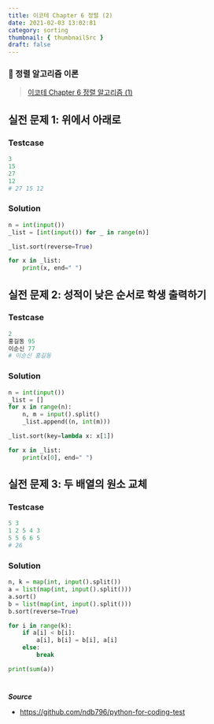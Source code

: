 ```yaml
---
title: 이코테 Chapter 6 정렬 (2)
date: 2021-02-03 13:02:81
category: sorting
thumbnail: { thumbnailSrc }
draft: false
---
```


### 📌 정렬 알고리즘 이론

> [이코테 Chapter 6 정렬 알고리즘 (1)](https://janeljs.github.io/sorting/sorting-basic-1/)

## 실전 문제 1: 위에서 아래로

### Testcase

```py
3
15
27
12
# 27 15 12
```

### Solution

```py
n = int(input())
_list = [int(input()) for _ in range(n)]

_list.sort(reverse=True)

for x in _list:
    print(x, end=" ")
```

## 실전 문제 2: 성적이 낮은 순서로 학생 출력하기

### Testcase

```py
2
홍길동 95
이순신 77
# 이순신 홍길동
```

### Solution

```py
n = int(input())
_list = []
for x in range(n):
    n, m = input().split()
    _list.append((n, int(m)))

_list.sort(key=lambda x: x[1])

for x in _list:
    print(x[0], end=" ")
```

## 실전 문제 3: 두 배열의 원소 교체

### Testcase

```py
5 3
1 2 5 4 3
5 5 6 6 5
# 26
```

### Solution

```py
n, k = map(int, input().split())
a = list(map(int, input().split()))
a.sort()
b = list(map(int, input().split()))
b.sort(reverse=True)

for i in range(k):
    if a[i] < b[i]:
        a[i], b[i] = b[i], a[i]
    else:
        break

print(sum(a))

```

#

**_Source_**

- https://github.com/ndb796/python-for-coding-test
